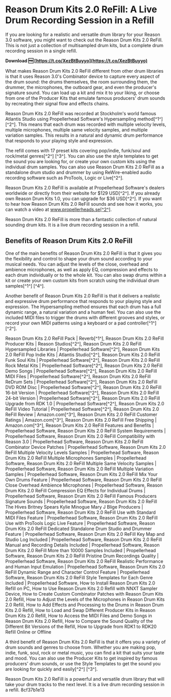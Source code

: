 
 
# Reason Drum Kits 2.0 ReFill: A Live Drum Recording Session in a Refill
 
If you are looking for a realistic and versatile drum library for your Reason 3.0 software, you might want to check out the Reason Drum Kits 2.0 ReFill. This is not just a collection of multisampled drum kits, but a complete drum recording session in a single refill.
 
**Download 🆓 [https://t.co/XezBtBuyyo](https://t.co/XezBtBuyyo)**


 
What makes Reason Drum Kits 2.0 ReFill different from other drum libraries is that it uses Reason 3.0's Combinator device to capture every aspect of the drum sound: the drums themselves, the room surrounding them, the drummer, the microphones, the outboard gear, and even the producer's signature sound. You can load up a kit and mix it to your liking, or choose from one of the Producer Kits that emulate famous producers' drum sounds by recreating their signal flow and effects chains.
 
Reason Drum Kits 2.0 ReFill was recorded at Stockholm's world famous Atlantis Studio using Propellerhead Software's Hypersampling method[^1^] [^2^]. This means that each drum was recorded with multiple velocity levels, multiple microphones, multiple same velocity samples, and multiple variation samples. This results in a natural and dynamic drum performance that responds to your playing style and expression.
 
The refill comes with 17 preset kits covering pop/indie, funk/soul and rock/metal genres[^2^] [^3^]. You can also use the style templates to get the sound you are looking for, or create your own custom kits using the individual drum samples. You can also use Reason Drum Kits 2.0 ReFill as a standalone drum studio and drummer by using ReWire-enabled audio recording software such as ProTools, Logic or Live[^2^].
 
Reason Drum Kits 2.0 ReFill is available at Propellerhead Software's dealers worldwide or directly from their website for $129 USD[^2^]. If you already own Reason Drum Kits 1.0, you can upgrade for $36 USD[^2^]. If you want to hear how Reason Drum Kits 2.0 ReFill sounds and see how it works, you can watch a video at www.propellerheads.se[^2^].
 
Reason Drum Kits 2.0 ReFill is more than a fantastic collection of natural sounding drum kits. It is a live drum recording session in a refill.
  
## Benefits of Reason Drum Kits 2.0 ReFill
 
One of the main benefits of Reason Drum Kits 2.0 ReFill is that it gives you the flexibility and control to shape your drum sound according to your musical needs. You can adjust the levels of the close, overhead and ambience microphones, as well as apply EQ, compression and effects to each drum individually or to the whole kit. You can also swap drums within a kit or create your own custom kits from scratch using the individual drum samples[^1^] [^4^].
 
Another benefit of Reason Drum Kits 2.0 ReFill is that it delivers a realistic and expressive drum performance that responds to your playing style and expression. The Hypersampling method ensures that each drum has a full dynamic range, a natural variation and a human feel. You can also use the included MIDI files to trigger the drums with different grooves and styles, or record your own MIDI patterns using a keyboard or a pad controller[^1^] [^2^].
 
Reason Drum Kits 2.0 ReFill Pack | Reverb[^1^],  Reason Drum Kits 2.0 ReFill Producer Kits | Reason Studios[^2^],  Reason Drum Kits 2.0 ReFill Hypersampled Libraries | Propellerhead Software[^2^],  Reason Drum Kits 2.0 ReFill Pop Indie Kits | Atlantis Studio[^2^],  Reason Drum Kits 2.0 ReFill Funk Soul Kits | Propellerhead Software[^2^],  Reason Drum Kits 2.0 ReFill Rock Metal Kits | Propellerhead Software[^2^],  Reason Drum Kits 2.0 ReFill Demo Songs | Propellerhead Software[^2^],  Reason Drum Kits 2.0 ReFill MIDI Files | Propellerhead Software[^2^],  Reason Drum Kits 2.0 ReFill ReDrum Sets | Propellerhead Software[^2^],  Reason Drum Kits 2.0 ReFill DVD ROM Disc | Propellerhead Software[^2^],  Reason Drum Kits 2.0 ReFill 16-bit Version | Propellerhead Software[^2^],  Reason Drum Kits 2.0 ReFill 24-bit Version | Propellerhead Software[^2^],  Reason Drum Kits 2.0 ReFill Upgrade from RDK 1.0 | Propellerhead Software[^2^],  Reason Drum Kits 2.0 ReFill Video Tutorial | Propellerhead Software[^2^],  Reason Drum Kits 2.0 ReFill Review | Amazon.com[^3^],  Reason Drum Kits 2.0 ReFill Customer Ratings | Amazon.com[^3^],  Reason Drum Kits 2.0 ReFill Free Shipping | Amazon.com[^3^],  Reason Drum Kits 2.0 ReFill Features and Benefits | Propellerhead Software,  Reason Drum Kits 2.0 ReFill System Requirements | Propellerhead Software,  Reason Drum Kits 2.0 ReFill Compatibility with Reason 3.0 | Propellerhead Software,  Reason Drum Kits 2.0 ReFill Combinator Device Patches | Propellerhead Software,  Reason Drum Kits 2.0 ReFill Multiple Velocity Levels Samples | Propellerhead Software,  Reason Drum Kits 2.0 ReFill Multiple Microphones Samples | Propellerhead Software,  Reason Drum Kits 2.0 ReFill Multiple Same Velocity Samples | Propellerhead Software,  Reason Drum Kits 2.0 ReFill Multiple Variation Samples | Propellerhead Software,  Reason Drum Kits 2.0 ReFill Mix Your Own Drums Feature | Propellerhead Software,  Reason Drum Kits 2.0 ReFill Close Overhead Ambience Microphones | Propellerhead Software,  Reason Drum Kits 2.0 ReFill Compression EQ Effects for Individual Drums | Propellerhead Software,  Reason Drum Kits 2.0 ReFill Famous Producers Signature Sounds | Propellerhead Software,  Reason Drum Kits 2.0 ReFill The Hives Britney Spears Kylie Minogue Mary J Blige Producers | Propellerhead Software,  Reason Drum Kits 2.0 ReFill Use with Standard MIDI Files Feature | Propellerhead Software,  Reason Drum Kits 2.0 ReFill Use with ProTools Logic Live Feature | Propellerhead Software,  Reason Drum Kits 2.0 ReFill Dedicated Standalone Drum Studio and Drummer Feature | Propellerhead Software,  Reason Drum Kits 2.0 ReFill Key Map and Studio Log Included | Propellerhead Software,  Reason Drum Kits 2.0 ReFill Manual and Recording Details Included | Propellerhead Software,  Reason Drum Kits 2.0 ReFill More than 10000 Samples Included | Propellerhead Software,  Reason Drum Kits 2.0 ReFill Pristine Drum Recordings Quality | Propellerhead Software,  Reason Drum Kits 2.0 ReFill Realistic Performance and Human Input Emulation | Propellerhead Software,  Reason Drum Kits 2.0 ReFill Dynamic Range and Character Control Feature | Propellerhead Software,  Reason Drum Kits 2.0 ReFill Style Templates for Each Genre Included | Propellerhead Software,  How to Install Reason Drum Kits 2.0 Refill on PC,  How to Use Reason Drum Kits 2.0 Refill with NNXT Sampler Device,  How to Create Custom Combinator Patches with Reason Drum Kits 2.0 Refill,  How to Adjust the Levels of the Microphones in Reason Drum Kits 2.0 Refill,  How to Add Effects and Processing to the Drums in Reason Drum Kits 2.0 Refill,  How to Load and Swap Different Producer Kits in Reason Drum Kits 2.0 Refill,  How to Access the MIDI Files and Demo Songs in Reason Drum Kits 2.0 Refill,  How to Compare the Sound Quality of the Different Bit Versions of the Refill,  How to Upgrade from RDK1 to RDK20 Refill Online or Offline
 
A third benefit of Reason Drum Kits 2.0 ReFill is that it offers you a variety of drum sounds and genres to choose from. Whether you are making pop, indie, funk, soul, rock or metal music, you can find a kit that suits your taste and mood. You can also use the Producer Kits to get inspired by famous producers' drum sounds, or use the Style Templates to get the sound you are looking for quickly and easily[^2^] [^3^].
 
Reason Drum Kits 2.0 ReFill is a powerful and versatile drum library that will take your drum tracks to the next level. It is a live drum recording session in a refill.
 8cf37b1e13
 
